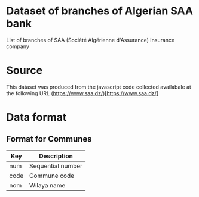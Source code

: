# Dataset of branches of Algerian SAA bank 
List of branches of SAA (Société Algérienne d'Assurance) Insurance company 

# Source 

This dataset was produced from the javascript code collected availabale at the following URL 
(https://www.saa.dz/)[https://www.saa.dz/]



# Data format 


## Format for Communes 

| Key          | Description | 
| ------------ | -----------------------|
| num       | Sequential number |
| code| Commune code   |
| nom |Wilaya name     |
